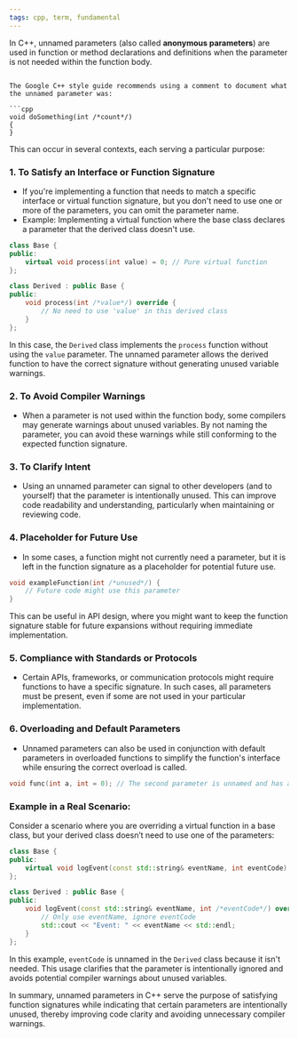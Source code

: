 ```yaml
---
tags: cpp, term, fundamental
---
```


In C++, unnamed parameters (also called **anonymous parameters**) are used in function or method declarations and definitions when the parameter is not needed within the function body.

````ad-note

The Google C++ style guide recommends using a comment to document what the unnamed parameter was:

```cpp
void doSomething(int /*count*/)
{
}
````

This can occur in several contexts, each serving a particular purpose:

### 1. **To Satisfy an Interface or Function Signature**
   - If you're implementing a function that needs to match a specific interface or virtual function signature, but you don't need to use one or more of the parameters, you can omit the parameter name.
   - Example: Implementing a virtual function where the base class declares a parameter that the derived class doesn't use.

   ```cpp
   class Base {
   public:
       virtual void process(int value) = 0; // Pure virtual function
   };

   class Derived : public Base {
   public:
       void process(int /*value*/) override {
           // No need to use 'value' in this derived class
       }
   };
   ```

   In this case, the `Derived` class implements the `process` function without using the `value` parameter. The unnamed parameter allows the derived function to have the correct signature without generating unused variable warnings.

### 2. **To Avoid Compiler Warnings**
   - When a parameter is not used within the function body, some compilers may generate warnings about unused variables. By not naming the parameter, you can avoid these warnings while still conforming to the expected function signature.

### 3. **To Clarify Intent**
   - Using an unnamed parameter can signal to other developers (and to yourself) that the parameter is intentionally unused. This can improve code readability and understanding, particularly when maintaining or reviewing code.

### 4. **Placeholder for Future Use**
   - In some cases, a function might not currently need a parameter, but it is left in the function signature as a placeholder for potential future use.

   ```cpp
   void exampleFunction(int /*unused*/) {
       // Future code might use this parameter
   }
   ```

   This can be useful in API design, where you might want to keep the function signature stable for future expansions without requiring immediate implementation.

### 5. **Compliance with Standards or Protocols**
   - Certain APIs, frameworks, or communication protocols might require functions to have a specific signature. In such cases, all parameters must be present, even if some are not used in your particular implementation.

### 6. **Overloading and Default Parameters**
   - Unnamed parameters can also be used in conjunction with default parameters in overloaded functions to simplify the function's interface while ensuring the correct overload is called.

   ```cpp
   void func(int a, int = 0); // The second parameter is unnamed and has a default value
   ```

### Example in a Real Scenario:
Consider a scenario where you are overriding a virtual function in a base class, but your derived class doesn’t need to use one of the parameters:

```cpp
class Base {
public:
    virtual void logEvent(const std::string& eventName, int eventCode) = 0;
};

class Derived : public Base {
public:
    void logEvent(const std::string& eventName, int /*eventCode*/) override {
        // Only use eventName, ignore eventCode
        std::cout << "Event: " << eventName << std::endl;
    }
};
```

In this example, `eventCode` is unnamed in the `Derived` class because it isn't needed. This usage clarifies that the parameter is intentionally ignored and avoids potential compiler warnings about unused variables.

In summary, unnamed parameters in C++ serve the purpose of satisfying function signatures while indicating that certain parameters are intentionally unused, thereby improving code clarity and avoiding unnecessary compiler warnings.
